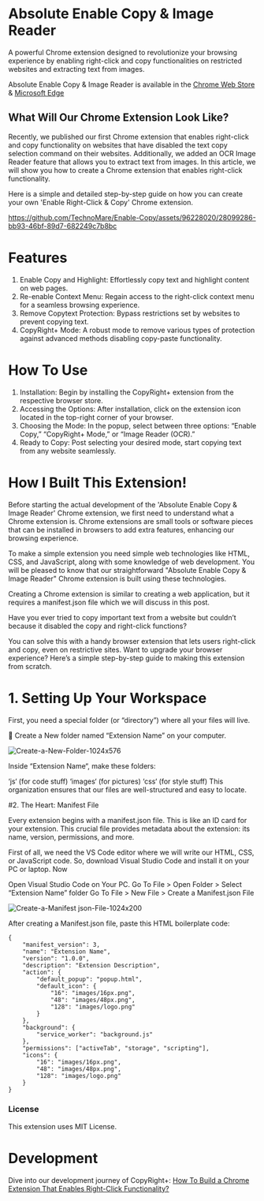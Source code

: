 # Absolute Enable Copy & Image Reader

A powerful Chrome extension designed to revolutionize your browsing experience by enabling right-click and copy functionalities on restricted websites and extracting text from images.

Absolute Enable Copy & Image Reader is available in the [Chrome Web Store](https://chrome.google.com/webstore/detail/copyright%20-enable-right-c/pkoccklolohdacbfooifnpebakpbeipc) & [Microsoft Edge](https://microsoftedge.microsoft.com/addons/detail/copyright-enable-copy-/inmkjedjdhgpknjogbjomhnbgdccckkg)

## What Will Our Chrome Extension Look Like?

Recently, we published our first Chrome extension that enables right-click and copy functionality on websites that have disabled the text copy selection command on their websites. Additionally, we added an OCR Image Reader feature that allows you to extract text from images. In this article, we will show you how to create a Chrome extension that enables right-click functionality.

Here is a simple and detailed step-by-step guide on how you can create your own 'Enable Right-Click & Copy' Chrome extension.

https://github.com/TechnoMare/Enable-Copy/assets/96228020/28099286-bb93-46bf-89d7-682249c7b8bc

# Features

1. Enable Copy and Highlight: Effortlessly copy text and highlight content on web pages.
2. Re-enable Context Menu: Regain access to the right-click context menu for a seamless browsing experience.
3. Remove Copytext Protection: Bypass restrictions set by websites to prevent copying text.
4. CopyRight+ Mode: A robust mode to remove various types of protection against advanced methods disabling copy-paste functionality.

# How To Use

1. Installation: Begin by installing the CopyRight+ extension from the respective browser store.
2. Accessing the Options: After installation, click on the extension icon located in the top-right corner of your browser.
3. Choosing the Mode: In the popup, select between three options: “Enable Copy,” “CopyRight+ Mode,” or “Image Reader (OCR).”
4. Ready to Copy: Post selecting your desired mode, start copying text from any website seamlessly.

# How I Built This Extension!

Before starting the actual development of the 'Absolute Enable Copy & Image Reader' Chrome extension, we first need to understand what a Chrome extension is. Chrome extensions are small tools or software pieces that can be installed in browsers to add extra features, enhancing our browsing experience.

To make a simple extension you need simple web technologies like HTML, CSS, and JavaScript, along with some knowledge of web development. You will be pleased to know that our straightforward "Absolute Enable Copy & Image Reader" Chrome extension is built using these technologies.

Creating a Chrome extension is similar to creating a web application, but it requires a manifest.json file which we will discuss in this post.

Have you ever tried to copy important text from a website but couldn’t because it disabled the copy and right-click functions?

You can solve this with a handy browser extension that lets users right-click and copy, even on restrictive sites. Want to upgrade your browser experience? Here’s a simple step-by-step guide to making this extension from scratch.

# 1. Setting Up Your Workspace

First, you need a special folder (or “directory”) where all your files will live.

📂 Create a New folder named “Extension Name” on your computer.

![Create-a-New-Folder-1024x576](https://github.com/TechnoMare/Enable-Copy/assets/96228020/bf145539-136c-45fe-94b2-2bbb1d1055e5)

Inside “Extension Name“, make these folders:

‘js‘ (for code stuff)
‘images‘ (for pictures)
‘css‘ (for style stuff)
This organization ensures that our files are well-structured and easy to locate.

#2. The Heart: Manifest File

Every extension begins with a manifest.json file. This is like an ID card for your extension. This crucial file provides metadata about the extension: its name, version, permissions, and more.

First of all, we need the VS Code editor where we will write our HTML, CSS, or JavaScript code. So, download Visual Studio Code and install it on your PC or laptop. Now

Open Visual Studio Code on Your PC.
Go To File > Open Folder > Select “Extension Name” folder
Go To File > New File > Create a Manifest.json File

![Create-a-Manifest json-File-1024x200](https://github.com/TechnoMare/Enable-Copy/assets/96228020/424ad674-4bfd-426f-ac22-b0248c268310)

After creating a Manifest.json file, paste this HTML boilerplate code:

```
{
    "manifest_version": 3,
    "name": "Extension Name",
    "version": "1.0.0",
    "description": "Extension Description",
    "action": {
        "default_popup": "popup.html",
        "default_icon": {
            "16": "images/16px.png",
            "48": "images/48px.png",
            "128": "images/logo.png"
        }
    },
    "background": {
        "service_worker": "background.js"
    },
    "permissions": ["activeTab", "storage", "scripting"],
    "icons": {
        "16": "images/16px.png",
        "48": "images/48px.png",
        "128": "images/logo.png"
    }
}
```

### License
This extension uses MIT License.

# Development

Dive into our development journey of CopyRight+: [How To Build a Chrome Extension That Enables Right-Click Functionality?](https://technomare.com/build-extension-that-enables-right-click-function)

